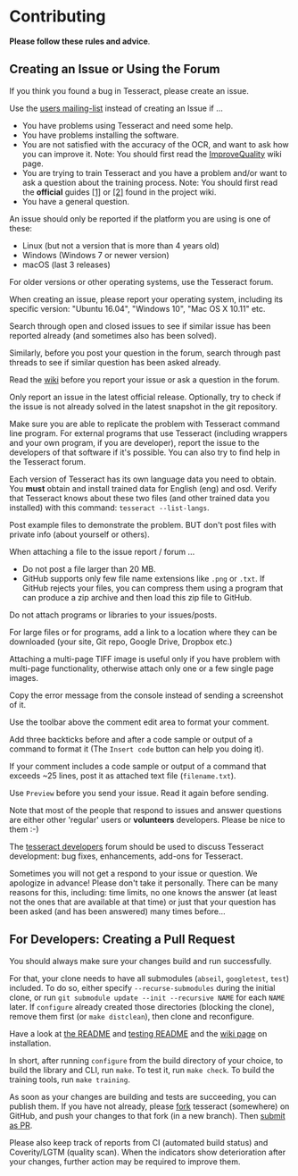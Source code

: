 # Contributing

**Please follow these rules and advice**.

## Creating an Issue or Using the Forum

If you think you found a bug in Tesseract, please create an issue.

Use the [users mailing-list](https://groups.google.com/d/forum/tesseract-ocr) instead of creating an Issue if ...
* You have problems using Tesseract and need some help.
* You have problems installing the software.
* You are not satisfied with the accuracy of the OCR, and want to ask how you can improve it. Note: You should first read the [ImproveQuality](https://github.com/tesseract-ocr/tesseract/wiki/ImproveQuality) wiki page.
* You are trying to train Tesseract and you have a problem and/or want to ask a question about the training process. Note: You should first read the **official** guides [[1]](https://github.com/tesseract-ocr/tesseract/wiki) or [[2]](https://github.com/tesseract-ocr/tesseract/wiki/TrainingTesseract) found in the project wiki.
* You have a general question.

An issue should only be reported if the platform you are using is one of these:
  * Linux (but not a version that is more than 4 years old)
  * Windows (Windows 7 or newer version)
  * macOS (last 3 releases)

For older versions or other operating systems, use the Tesseract forum.

When creating an issue, please report your operating system, including its specific version: "Ubuntu 16.04", "Windows 10", "Mac OS X 10.11" etc.

Search through open and closed issues to see if similar issue has been reported already (and sometimes also has been solved).

Similarly, before you post your question in the forum, search through past threads to see if similar question has been asked already.

Read the [wiki](https://github.com/tesseract-ocr/tesseract/wiki) before you report your issue or ask a question in the forum.

Only report an issue in the latest official release. Optionally, try to check if the issue is not already solved in the latest snapshot in the git repository.

Make sure you are able to replicate the problem with Tesseract command line program. For external programs that use Tesseract (including wrappers and your own program, if you are developer), report the issue to the developers of that software if it's possible. You can also try to find help in the Tesseract forum.

Each version of Tesseract has its own language data you need to obtain. You **must** obtain and install trained data for English (eng) and osd. Verify that Tesseract knows about these two files (and other trained data you installed) with this command:
`tesseract --list-langs`.

Post example files to demonstrate the problem.
BUT don't post files with private info (about yourself or others).

When attaching a file to the issue report / forum ...
  * Do not post a file larger than 20 MB.
  * GitHub supports only few file name extensions like `.png` or `.txt`. If GitHub rejects your files, you can compress them using a program that can produce a zip archive and then load this zip file to GitHub.

Do not attach programs or libraries to your issues/posts.

For large files or for programs, add a link to a location where they can be downloaded (your site, Git repo, Google Drive, Dropbox etc.)

Attaching a multi-page TIFF image is useful only if you have problem with multi-page functionality, otherwise attach only one or a few single page images.

Copy the error message from the console instead of sending a screenshot of it.

Use the toolbar above the comment edit area to format your comment.

Add three backticks before and after a code sample or output of a command to format it (The `Insert code` button can help you doing it).

If your comment includes a code sample or output of a command that exceeds ~25 lines, post it as attached text file (`filename.txt`).

Use `Preview` before you send your issue. Read it again before sending.

Note that most of the people that respond to issues and answer questions are either other 'regular' users or **volunteers** developers. Please be nice to them :-)

The [tesseract developers](http://groups.google.com/group/tesseract-dev/) forum should be used to discuss Tesseract development: bug fixes, enhancements, add-ons for Tesseract.

Sometimes you will not get a respond to your issue or question. We apologize in advance! Please don't take it personally. There can be many reasons for this, including: time limits, no one knows the answer (at least not the ones that are available at that time) or just that
your question has been asked (and has been answered) many times before...

## For Developers: Creating a Pull Request

You should always make sure your changes build and run successfully. 

For that, your clone needs to have all submodules (`abseil`, `googletest`, `test`) included. To do so, either specify `--recurse-submodules` during the initial clone, or run `git submodule update --init --recursive NAME` for each `NAME` later. If `configure` already created those directories (blocking the clone), remove them first (or `make distclean`), then clone and reconfigure. 

Have a look at [the README](./README.md) and [testing README](./test/testing/README.md) and the [wiki page](https://github.com/tesseract-ocr/tesseract/wiki/Compiling-%E2%80%93-GitInstallation#unit-test-builds) on installation. 

In short, after running `configure` from the build directory of your choice, to build the library and CLI, run `make`. To test it, run `make check`. To build the training tools, run `make training`.

As soon as your changes are building and tests are succeeding, you can publish them. If you have not already, please [fork](https://guides.github.com/activities/forking/) tesseract (somewhere) on GitHub, and push your changes to that fork (in a new branch). Then [submit as PR](https://help.github.com/en/articles/creating-a-pull-request-from-a-fork).

Please also keep track of reports from CI (automated build status) and Coverity/LGTM (quality scan). When the indicators show deterioration after your changes, further action may be required to improve them.
